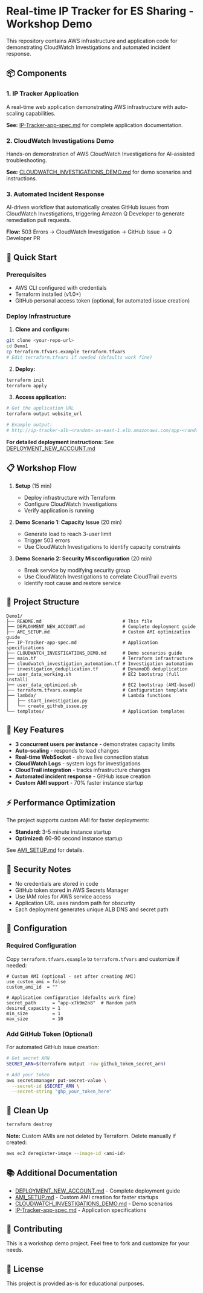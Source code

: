 # Real-time IP Tracker for ES Sharing - Workshop Demo

This repository contains AWS infrastructure and application code for demonstrating CloudWatch Investigations and automated incident response.

## 📦 Components

### 1. IP Tracker Application
A real-time web application demonstrating AWS infrastructure with auto-scaling capabilities.

**See:** [IP-Tracker-app-spec.md](./IP-Tracker-app-spec.md) for complete application documentation.

### 2. CloudWatch Investigations Demo
Hands-on demonstration of AWS CloudWatch Investigations for AI-assisted troubleshooting.

**See:** [CLOUDWATCH_INVESTIGATIONS_DEMO.md](./CLOUDWATCH_INVESTIGATIONS_DEMO.md) for demo scenarios and instructions.

### 3. Automated Incident Response
AI-driven workflow that automatically creates GitHub issues from CloudWatch Investigations, triggering Amazon Q Developer to generate remediation pull requests.

**Flow:** 503 Errors → CloudWatch Investigation → GitHub Issue → Q Developer PR

## 🚀 Quick Start

### Prerequisites
- AWS CLI configured with credentials
- Terraform installed (v1.0+)
- GitHub personal access token (optional, for automated issue creation)

### Deploy Infrastructure

1. **Clone and configure:**
```bash
git clone <your-repo-url>
cd Demo1
cp terraform.tfvars.example terraform.tfvars
# Edit terraform.tfvars if needed (defaults work fine)
```

2. **Deploy:**
```bash
terraform init
terraform apply
```

3. **Access application:**
```bash
# Get the application URL
terraform output website_url

# Example output:
# http://ip-tracker-alb-<random>.us-east-1.elb.amazonaws.com/app-<random>/
```

**For detailed deployment instructions:** See [DEPLOYMENT_NEW_ACCOUNT.md](./DEPLOYMENT_NEW_ACCOUNT.md)

## 📋 Workshop Flow

1. **Setup** (15 min)
   - Deploy infrastructure with Terraform
   - Configure CloudWatch Investigations
   - Verify application is running

2. **Demo Scenario 1: Capacity Issue** (20 min)
   - Generate load to reach 3-user limit
   - Trigger 503 errors
   - Use CloudWatch Investigations to identify capacity constraints

3. **Demo Scenario 2: Security Misconfiguration** (20 min)
   - Break service by modifying security group
   - Use CloudWatch Investigations to correlate CloudTrail events
   - Identify root cause and restore service

## 📁 Project Structure

```
Demo1/
├── README.md                              # This file
├── DEPLOYMENT_NEW_ACCOUNT.md              # Complete deployment guide
├── AMI_SETUP.md                           # Custom AMI optimization guide
├── IP-Tracker-app-spec.md                 # Application specifications
├── CLOUDWATCH_INVESTIGATIONS_DEMO.md      # Demo scenarios guide
├── main.tf                                # Terraform infrastructure
├── cloudwatch_investigation_automation.tf # Investigation automation
├── investigation_deduplication.tf         # DynamoDB deduplication
├── user_data_working.sh                   # EC2 bootstrap (full install)
├── user_data_optimized.sh                 # EC2 bootstrap (AMI-based)
├── terraform.tfvars.example               # Configuration template
├── lambda/                                # Lambda functions
│   ├── start_investigation.py
│   └── create_github_issue.py
└── templates/                             # Application templates
```

## 🔧 Key Features

- **3 concurrent users per instance** - demonstrates capacity limits
- **Auto-scaling** - responds to load changes
- **Real-time WebSocket** - shows live connection status
- **CloudWatch Logs** - system logs for investigations
- **CloudTrail integration** - tracks infrastructure changes
- **Automated incident response** - GitHub issue creation
- **Custom AMI support** - 70% faster instance startup

## ⚡ Performance Optimization

The project supports custom AMI for faster deployments:
- **Standard:** 3-5 minute instance startup
- **Optimized:** 60-90 second instance startup

See [AMI_SETUP.md](./AMI_SETUP.md) for details.

## 🔐 Security Notes

- No credentials are stored in code
- GitHub token stored in AWS Secrets Manager
- Use IAM roles for AWS service access
- Application URL uses random path for obscurity
- Each deployment generates unique ALB DNS and secret path

## 📝 Configuration

### Required Configuration
Copy `terraform.tfvars.example` to `terraform.tfvars` and customize if needed:

```hcl
# Custom AMI (optional - set after creating AMI)
use_custom_ami = false
custom_ami_id  = ""

# Application configuration (defaults work fine)
secret_path      = "app-x7k9m2n8"  # Random path
desired_capacity = 1
min_size         = 1
max_size         = 10
```

### Add GitHub Token (Optional)
For automated GitHub issue creation:

```bash
# Get secret ARN
SECRET_ARN=$(terraform output -raw github_token_secret_arn)

# Add your token
aws secretsmanager put-secret-value \
  --secret-id $SECRET_ARN \
  --secret-string "ghp_your_token_here"
```

## 🧹 Clean Up

```bash
terraform destroy
```

**Note:** Custom AMIs are not deleted by Terraform. Delete manually if created:
```bash
aws ec2 deregister-image --image-id <ami-id>
```

## 📚 Additional Documentation

- [DEPLOYMENT_NEW_ACCOUNT.md](./DEPLOYMENT_NEW_ACCOUNT.md) - Complete deployment guide
- [AMI_SETUP.md](./AMI_SETUP.md) - Custom AMI creation for faster startups
- [CLOUDWATCH_INVESTIGATIONS_DEMO.md](./CLOUDWATCH_INVESTIGATIONS_DEMO.md) - Demo scenarios
- [IP-Tracker-app-spec.md](./IP-Tracker-app-spec.md) - Application specifications

## 🤝 Contributing

This is a workshop demo project. Feel free to fork and customize for your needs.

## 📄 License

This project is provided as-is for educational purposes.
